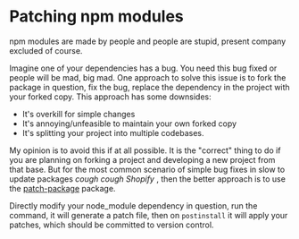 # Patching npm modules

npm modules are made by people and people are stupid, present company excluded of course.

Imagine one of your dependencies has a bug. You need this bug fixed or people will be mad, big mad. One approach to solve this issue is to fork the package in question, fix the bug, replace the dependency in the project with your forked copy. This approach has some downsides:
- It's overkill for simple changes
- It's annoying/unfeasible to maintain your own forked copy
- It's splitting your project into multiple codebases.

My opinion is to avoid this if at all possible. It is the "correct" thing to do if you are planning on forking a project and developing a new project from that base. But for the most common scenario of simple bug fixes in slow to update packages *cough cough Shopify* , then the better approach is to use the [patch-package](https://www.npmjs.com/package/patch-package) package.

Directly modify your node_module dependency in question, run the command, it will generate a patch file, then on `postinstall` it will apply your patches, which should be committed to version control.